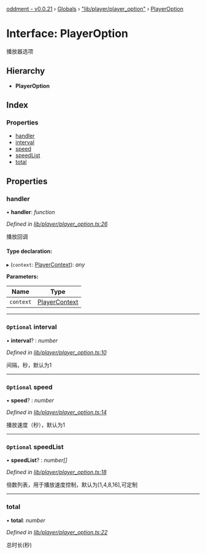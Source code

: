 [oddment - v0.0.21](../README.md) › [Globals](../globals.md) › ["lib/player/player_option"](../modules/_lib_player_player_option_.md) › [PlayerOption](_lib_player_player_option_.playeroption.md)

# Interface: PlayerOption

播放器选项

## Hierarchy

* **PlayerOption**

## Index

### Properties

* [handler](_lib_player_player_option_.playeroption.md#handler)
* [interval](_lib_player_player_option_.playeroption.md#optional-interval)
* [speed](_lib_player_player_option_.playeroption.md#optional-speed)
* [speedList](_lib_player_player_option_.playeroption.md#optional-speedlist)
* [total](_lib_player_player_option_.playeroption.md#total)

## Properties

###  handler

• **handler**: *function*

*Defined in [lib/player/player_option.ts:26](https://github.com/youkaisteve/oddment/blob/5e26528/lib/player/player_option.ts#L26)*

播放回调

#### Type declaration:

▸ (`context`: [PlayerContext](_lib_player_context_.playercontext.md)): *any*

**Parameters:**

Name | Type |
------ | ------ |
`context` | [PlayerContext](_lib_player_context_.playercontext.md) |

___

### `Optional` interval

• **interval**? : *number*

*Defined in [lib/player/player_option.ts:10](https://github.com/youkaisteve/oddment/blob/5e26528/lib/player/player_option.ts#L10)*

间隔，秒，默认为1

___

### `Optional` speed

• **speed**? : *number*

*Defined in [lib/player/player_option.ts:14](https://github.com/youkaisteve/oddment/blob/5e26528/lib/player/player_option.ts#L14)*

播放速度（秒），默认为1

___

### `Optional` speedList

• **speedList**? : *number[]*

*Defined in [lib/player/player_option.ts:18](https://github.com/youkaisteve/oddment/blob/5e26528/lib/player/player_option.ts#L18)*

倍数列表，用于播放速度控制，默认为[1,4,8,16],可定制

___

###  total

• **total**: *number*

*Defined in [lib/player/player_option.ts:22](https://github.com/youkaisteve/oddment/blob/5e26528/lib/player/player_option.ts#L22)*

总时长(秒)
